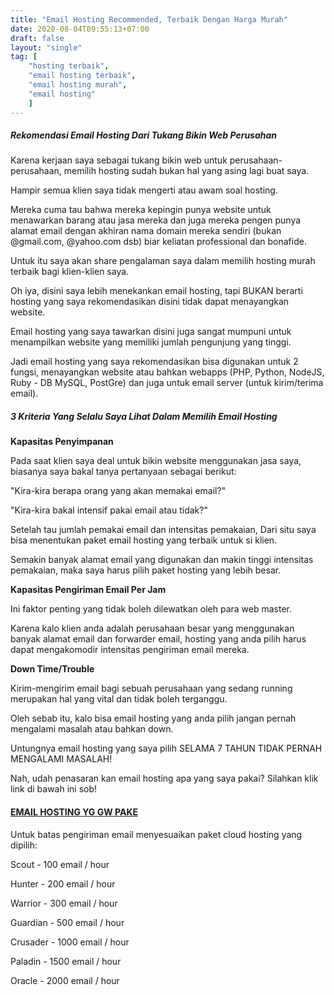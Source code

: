 ```yaml
---
title: "Email Hosting Recommended, Terbaik Dengan Harga Murah"
date: 2020-08-04T09:55:13+07:00
draft: false
layout: "single"
tag: [
    "hosting terbaik",
    "email hosting terbaik",
    "email hosting murah",
    "email hosting"
    ]
---
```


##### Rekomendasi Email Hosting Dari Tukang Bikin Web Perusahan

Karena kerjaan saya sebagai tukang bikin web untuk perusahaan-perusahaan, memilih hosting sudah bukan hal yang asing lagi buat saya. 

Hampir semua klien saya tidak mengerti atau awam soal hosting. 

Mereka cuma tau bahwa mereka kepingin punya website untuk menawarkan barang atau jasa mereka dan juga mereka pengen punya alamat email dengan akhiran nama domain mereka sendiri (bukan @gmail.com, @yahoo.com dsb) biar keliatan professional dan bonafide.

Untuk itu saya akan share pengalaman saya dalam memilih hosting murah terbaik bagi klien-klien saya.

Oh iya, disini saya lebih menekankan email hosting, tapi BUKAN berarti hosting yang saya rekomendasikan disini tidak dapat menayangkan website. 

Email hosting yang saya tawarkan disini juga sangat mumpuni untuk menampilkan website yang memiliki jumlah pengunjung yang tinggi. 

Jadi email hosting yang saya rekomendasikan bisa digunakan untuk 2 fungsi, menayangkan website atau bahkan webapps (PHP, Python, NodeJS, Ruby - DB MySQL, PostGre) dan juga untuk email server (untuk kirim/terima email).

##### 3 Kriteria Yang Selalu Saya Lihat Dalam Memilih Email Hosting

**Kapasitas Penyimpanan**

Pada saat klien saya deal untuk bikin website menggunakan jasa saya, biasanya saya bakal tanya pertanyaan sebagai berikut:

"Kira-kira berapa orang yang akan memakai email?" 

"Kira-kira bakal intensif pakai email atau tidak?"

Setelah tau jumlah pemakai email dan intensitas pemakaian, Dari situ saya bisa menentukan paket email hosting yang terbaik untuk si klien.

Semakin banyak alamat email yang digunakan dan makin tinggi intensitas pemakaian, maka saya harus pilih paket hosting yang lebih besar.

**Kapasitas Pengiriman Email Per Jam**

Ini faktor penting yang tidak boleh dilewatkan oleh para web master. 

Karena kalo klien anda adalah perusahaan besar yang menggunakan banyak alamat email dan forwarder email, hosting yang anda pilih harus dapat mengakomodir intensitas pengiriman email mereka. 

**Down Time/Trouble**

Kirim-mengirim email bagi sebuah perusahaan yang sedang running merupakan hal yang vital dan tidak boleh terganggu.

Oleh sebab itu, kalo bisa email hosting yang anda pilih jangan pernah mengalami masalah atau bahkan down.

Untungnya email hosting yang saya pilih SELAMA 7 TAHUN TIDAK PERNAH MENGALAMI MASALAH!

Nah, udah penasaran kan email hosting apa yang saya pakai? Silahkan klik link di bawah ini sob!

<h4><a href="#">EMAIL HOSTING YG GW PAKE</a></h4>

Untuk batas pengiriman email menyesuaikan paket cloud hosting yang dipilih:

Scout 	- 	100 email / hour

Hunter 	- 	200 email / hour

Warrior 	- 	300 email / hour

Guardian 	- 	500 email / hour

Crusader 	- 	1000 email / hour

Paladin 	- 	1500 email / hour

Oracle 	- 	2000 email / hour
